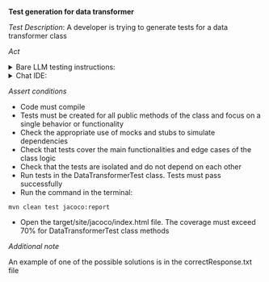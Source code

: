 **Test generation for data transformer**

*Test Description*:
A developer is trying to generate tests for a data transformer class

*Act*

<details>
<summary>Bare LLM testing instructions:</summary>

- Open the prompt.txt file
- Copy a question located in the prompt.txt file to the chat window
- Submit the question
- Open the project tests-creation/data-transformer/java
- Open the DataTransformer class
- Add suggested tests to the DataTransformerTest class
- Add all necessary imports

</details>

<details>
<summary>Chat IDE:</summary>

- Open the project tests-creation/data-transformer/java
- Open the DataTransformer class
- Highlight the DataTransformer class
- Type in the chat window:

```
Create tests for all public methods of the DataTransformer class and cover both positive and negative scenarios
```

- Add suggested tests to the DataTransformerTest class
- Add all necessary imports

</details>

*Assert conditions*

- Code must compile
- Tests must be created for all public methods of the class and focus on a single behavior or functionality
- Check the appropriate use of mocks and stubs to simulate dependencies
- Check that tests cover the main functionalities and edge cases of the class logic
- Check that the tests are isolated and do not depend on each other
- Run tests in the DataTransformerTest class. Tests must pass successfully
- Run the command in the terminal:

```
mvn clean test jacoco:report
```

- Open the target/site/jacoco/index.html file. The coverage must exceed 70% for DataTransformerTest class methods

*Additional note*

An example of one of the possible solutions is in the correctResponse.txt file